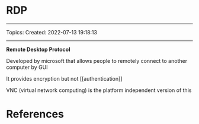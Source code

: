# RDP
---
Topics:
Created: 2022-07-13 19:18:13

---

**Remote Desktop Protocol**

Developed by microsoft that allows people to remotely connect to another computer by GUI

It provides encryption but not [[authentication]]

VNC (virtual network computing) is the platform independent version of this

# References
